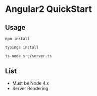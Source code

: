 # Angular2 QuickStart

## Usage

```
npm install
```

```
typings install
```

```
ts-node src/server.ts
```

## List

- Must be Node 4.x
- Server Rendering
